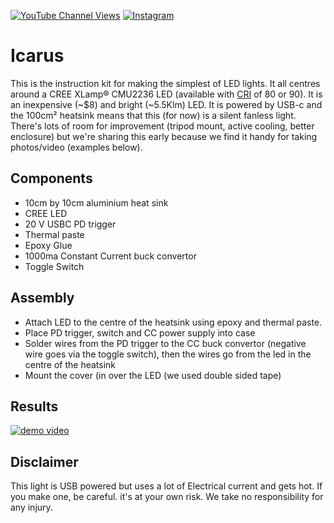 [![YouTube Channel Views](https://img.shields.io/youtube/channel/views/UCz5BOU9J9pB_O0B8-rDjCWQ?style=flat&logo=youtube&logoColor=red&labelColor=white&color=ffed53)](https://www.youtube.com/channel/UCz5BOU9J9pB_O0B8-rDjCWQ) [![Instagram](https://img.shields.io/github/stars/veebch?style=flat&logo=github&logoColor=black&labelColor=white&color=ffed53)](https://www.instagram.com/v_e_e_b/)

# Icarus

This is the instruction kit for making the simplest of LED lights. It all centres around a CREE XLamp® CMU2236 LED (available with [CRI](https://en.wikipedia.org/wiki/Color_rendering_index)  of 80 or 90). It is an inexpensive (~$8) and bright (~5.5Klm) LED. It is powered by USB-c and the 100cm² heatsink means that this (for now) is a silent fanless light. There's lots of room for improvement (tripod mount, active cooling, better enclosure) but we're sharing this early because we find it handy for taking photos/video (examples below).

## Components

- 10cm by 10cm aluminium heat sink
- CREE LED
- 20 V USBC PD trigger
- Thermal paste
- Epoxy Glue
- 1000ma Constant Current buck convertor
- Toggle Switch

## Assembly

- Attach LED to the centre of the heatsink using epoxy and thermal paste.
- Place PD trigger, switch and CC power supply into case
- Solder wires from the PD trigger to the CC buck convertor (negative wire goes via the toggle switch), then the wires go from the led in the centre of the heatsink
- Mount the cover (in  over the LED (we used double sided tape)

## Results

[![demo video](http://img.youtube.com/vi/nvTH3jrjlzU/0.jpg)](http://www.youtube.com/watch?v=nvTH3jrjlzU "Video Title")

## Disclaimer

This light is USB powered but uses a lot of Electrical current and gets hot. If you make one, be careful. it's at your own risk. We take no responsibility for any injury.

